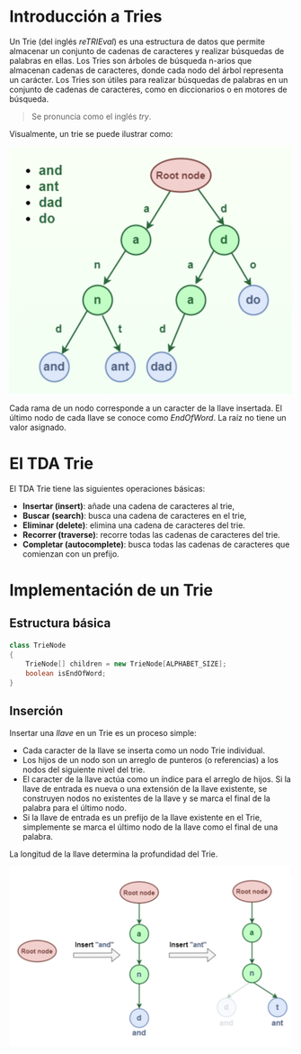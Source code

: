 # Introducción a Tries

Un Trie (del inglés _reTRIEval_) es una estructura de datos que permite almacenar un conjunto de cadenas de caracteres y realizar búsquedas de palabras en ellas. Los Tries son árboles de búsqueda n-arios que almacenan cadenas de caracteres, donde cada nodo del árbol representa un carácter. Los Tries son útiles para realizar búsquedas de palabras en un conjunto de cadenas de caracteres, como en diccionarios o en motores de búsqueda.

> Se pronuncia como el inglés _try_.

Visualmente, un trie se puede ilustrar como:

![Trie](../images/trie-1.png)

Cada rama de un nodo corresponde a un caracter de la llave insertada. El último nodo de cada llave se conoce como _EndOfWord_. La raíz no tiene un valor asignado.

# El TDA Trie

El TDA Trie tiene las siguientes operaciones básicas:

- **Insertar (insert)**: añade una cadena de caracteres al trie,
- **Buscar (search)**: busca una cadena de caracteres en el trie,
- **Eliminar (delete)**: elimina una cadena de caracteres del trie.
- **Recorrer (traverse)**: recorre todas las cadenas de caracteres del trie.
- **Completar (autocomplete)**: busca todas las cadenas de caracteres que comienzan con un prefijo.

# Implementación de un Trie

## Estructura básica

```java
class TrieNode
{
    TrieNode[] children = new TrieNode[ALPHABET_SIZE];
    boolean isEndOfWord;
}
```

## Inserción

Insertar una _llave_ en un Trie es un proceso simple:

- Cada caracter de la llave se inserta como un nodo Trie individual.
- Los hijos de un nodo son un arreglo de punteros (o referencias) a los nodos del siguiente nivel del trie.
- El caracter de la llave actúa como un índice para el arreglo de hijos. Si la llave de entrada es nueva o una extensión de la llave existente, se construyen nodos no existentes de la llave y se marca el final de la palabra para el último nodo.
- Si la llave de entrada es un prefijo de la llave existente en el Trie, simplemente se marca el último nodo de la llave como el final de una palabra.

La longitud de la llave determina la profundidad del Trie.

![Trie](../images/trie-2.png)
